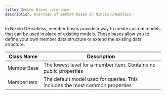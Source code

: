 ```yaml
---
title: Member Bases reference
description: Overview of member bases in Nikcio.UHeadless.
---
```


In Nikcio.UHeadless, member bases provide a way to create custom models that can be used in place of existing models. These bases allow you to define your own member data structure or extend the existing data structure.

| Class Name        | Description                                                                    |
|-------------------|--------------------------------------------------------------------------------|
| MemberBase        | The lowest level for a member item. Contains no public properties              |
| MemberItem        | The default model used for queries. This includes the most common properties   |